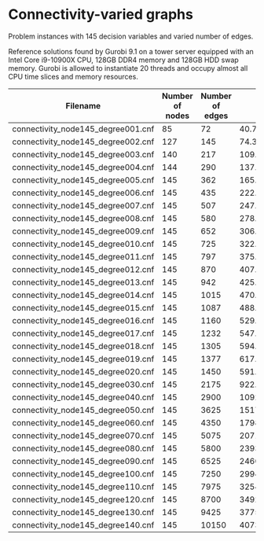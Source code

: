 # Connectivity-varied graphs

Problem instances with 145 decision variables and varied number of edges.

Reference solutions found by Gurobi 9.1 on a tower server equipped with an Intel Core i9-10900X CPU, 128GB DDR4 memory and 128GB HDD swap memory. Gurobi is allowed to instantiate 20 threads and occupy almost all CPU time slices and memory resources.

| Filename             | Number of nodes | Number of edges | energy             | Time (s)              |
|----------------------|-----------------|-----------------|--------------------|-----------------------|
| connectivity_node145_degree001.cnf | 85 | 72 | 40.77373356152316 | 0.0033850669860839844 |
| connectivity_node145_degree002.cnf | 127 | 145 | 74.38298376522617 | 0.006618976593017578 |
| connectivity_node145_degree003.cnf | 140 | 217 | 109.28703967178325 | 0.016247987747192383 |
| connectivity_node145_degree004.cnf | 144 | 290 | 137.67714361079715 | 0.028753042221069336 |
| connectivity_node145_degree005.cnf | 145 | 362 | 165.38872322596222 | 0.07019495964050293 |
| connectivity_node145_degree006.cnf | 145 | 435 | 222.2879194224206 | 0.08549690246582031 |
| connectivity_node145_degree007.cnf | 145 | 507 | 247.93512065384735 | 0.09455394744873047 |
| connectivity_node145_degree008.cnf | 145 | 580 | 278.473437253503 | 0.283250093460083 |
| connectivity_node145_degree009.cnf | 145 | 652 | 306.92448319937535 | 1.266960859298706 |
| connectivity_node145_degree010.cnf | 145 | 725 | 322.4955606264263 | 0.32633209228515625 |
| connectivity_node145_degree011.cnf | 145 | 797 | 375.0228308732552 | 0.6344280242919922 |
| connectivity_node145_degree012.cnf | 145 | 870 | 407.6324886465492 | 7.72686505317688 |
| connectivity_node145_degree013.cnf | 145 | 942 | 425.72230841397885 | 7.414463043212891 |
| connectivity_node145_degree014.cnf | 145 | 1015 | 470.0139150467792 | 27.671310901641846 |
| connectivity_node145_degree015.cnf | 145 | 1087 | 488.0340875367112 | 0.8571491241455078 |
| connectivity_node145_degree016.cnf | 145 | 1160 | 529.8443963864248 | 22.27043914794922 |
| connectivity_node145_degree017.cnf | 145 | 1232 | 547.7511097200709 | 1.264599084854126 |
| connectivity_node145_degree018.cnf | 145 | 1305 | 594.674165156858 | 0.9443888664245605 |
| connectivity_node145_degree019.cnf | 145 | 1377 | 617.7610655455832 | 0.9474990367889404 |
| connectivity_node145_degree020.cnf | 145 | 1450 | 591.0454587147012 | 0.07146096229553223 |
| connectivity_node145_degree030.cnf | 145 | 2175 | 922.6028400637489 | 0.09456491470336914 |
| connectivity_node145_degree040.cnf | 145 | 2900 | 1092.224118925483 | 0.00017595291137695312 |
| connectivity_node145_degree050.cnf | 145 | 3625 | 1517.9471044498084 | 0.04619002342224121 |
| connectivity_node145_degree060.cnf | 145 | 4350 | 1798.718819532229 | 0.06227612495422363 |
| connectivity_node145_degree070.cnf | 145 | 5075 | 2071.1279816667347 | 0.02404499053955078 |
| connectivity_node145_degree080.cnf | 145 | 5800 | 2393.70699011231 | 0.035897016525268555 |
| connectivity_node145_degree090.cnf | 145 | 6525 | 2460.545159806129 | 0.0002598762512207031 |
| connectivity_node145_degree100.cnf | 145 | 7250 | 2994.795788001024 | 0.15189385414123535 |
| connectivity_node145_degree110.cnf | 145 | 7975 | 3254.946622162429 | 71.41570806503296 |
| connectivity_node145_degree120.cnf | 145 | 8700 | 3492.6592079942975 | 0.35642004013061523 |
| connectivity_node145_degree130.cnf | 145 | 9425 | 3775.8625615532424 | 0.5273339748382568 |
| connectivity_node145_degree140.cnf | 145 | 10150 | 4073.5030477190467 | 0.12673187255859375 |
